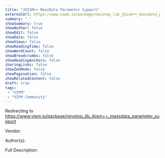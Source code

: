 ```yaml
---
title: "JKISM++ MassData Parameter Support"
externalUrl: https://www.vipm.io/package/nevstop_lib_jkism++_massdata_parameter_support
summary: "."
showSummary: true
showAuthor: false
showEdit: false
showData: false
showViews: false
showReadingTime: false
showWordCount: false
showBreadcrumbs: false
showHeadingAnchors: false
sharingLinks: false
showZenMode: false
showPagination: false
showRelatedContent: false
draft: true
tags:
 - "VIPM"
 - "VIPM Community"
---
```


Redirecting to https://www.vipm.io/package/nevstop_lib_jkism++_massdata_parameter_support

Vendor: 

Author(s): 
 
Full Description:
